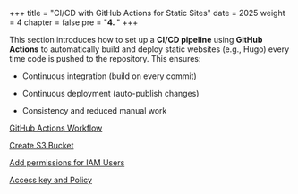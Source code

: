+++
title = "CI/CD with GitHub Actions for Static Sites"
date = 2025
weight = 4
chapter = false
pre = "<b>4. </b>"
+++

This section introduces how to set up a **CI/CD pipeline** using **GitHub Actions** to automatically build and deploy static websites (e.g., Hugo) every time code is pushed to the repository. This ensures:

* Continuous integration (build on every commit)

* Continuous deployment (auto-publish changes)

* Consistency and reduced manual work

[GitHub Actions Workflow](3.1-Github-Actions-Workflow/_index.md)

[Create S3 Bucket](3.2-Create-S3-Bucket/_index.md)

[Add permissions for IAM Users](3.3-Add-permisstions-for-IAM-Users/_index.md)

[Access key and Policy](3.4-Access-key-and-Policy/_index.md)